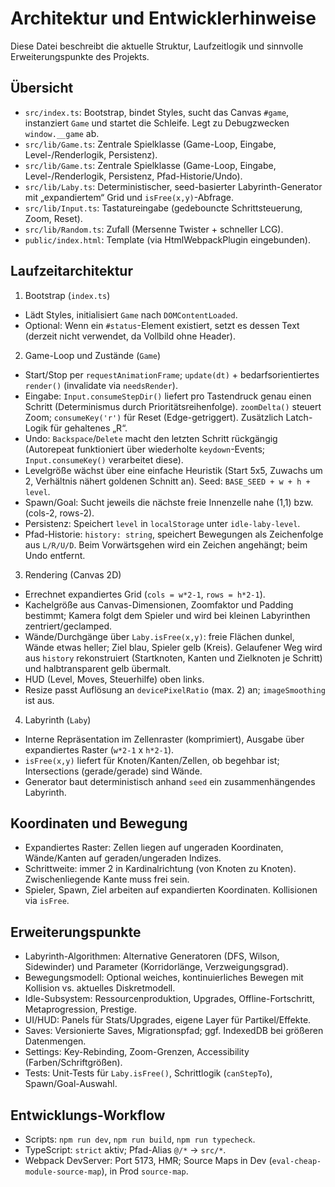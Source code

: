 # Architektur und Entwicklerhinweise

Diese Datei beschreibt die aktuelle Struktur, Laufzeitlogik und sinnvolle Erweiterungspunkte des Projekts.

## Übersicht

- `src/index.ts`: Bootstrap, bindet Styles, sucht das Canvas `#game`, instanziert `Game` und startet die Schleife. Legt zu Debugzwecken `window.__game` ab.
- `src/lib/Game.ts`: Zentrale Spielklasse (Game-Loop, Eingabe, Level-/Renderlogik, Persistenz).
- `src/lib/Game.ts`: Zentrale Spielklasse (Game-Loop, Eingabe, Level-/Renderlogik, Persistenz, Pfad-Historie/Undo).
- `src/lib/Laby.ts`: Deterministischer, seed-basierter Labyrinth-Generator mit „expandiertem“ Grid und `isFree(x,y)`-Abfrage.
- `src/lib/Input.ts`: Tastatureingabe (gedebouncte Schrittsteuerung, Zoom, Reset).
- `src/lib/Random.ts`: Zufall (Mersenne Twister + schneller LCG).
- `public/index.html`: Template (via HtmlWebpackPlugin eingebunden).

## Laufzeitarchitektur

1) Bootstrap (`index.ts`)
- Lädt Styles, initialisiert `Game` nach `DOMContentLoaded`.
- Optional: Wenn ein `#status`-Element existiert, setzt es dessen Text (derzeit nicht verwendet, da Vollbild ohne Header).

2) Game-Loop und Zustände (`Game`)
- Start/Stop per `requestAnimationFrame`; `update(dt)` + bedarfsorientiertes `render()` (invalidate via `needsRender`).
- Eingabe: `Input.consumeStepDir()` liefert pro Tastendruck genau einen Schritt (Determinismus durch Prioritätsreihenfolge). `zoomDelta()` steuert Zoom; `consumeKey('r')` für Reset (Edge-getriggert). Zusätzlich Latch-Logik für gehaltenes „R“.
- Undo: `Backspace`/`Delete` macht den letzten Schritt rückgängig (Autorepeat funktioniert über wiederholte `keydown`-Events; `Input.consumeKey()` verarbeitet diese).
- Levelgröße wächst über eine einfache Heuristik (Start 5x5, Zuwachs um 2, Verhältnis nähert goldenen Schnitt an). Seed: `BASE_SEED + w + h + level`.
- Spawn/Goal: Sucht jeweils die nächste freie Innenzelle nahe (1,1) bzw. (cols-2, rows-2).
- Persistenz: Speichert `level` in `localStorage` unter `idle-laby-level`.
- Pfad-Historie: `history: string`, speichert Bewegungen als Zeichenfolge aus `L/R/U/D`. Beim Vorwärtsgehen wird ein Zeichen angehängt; beim Undo entfernt.

3) Rendering (Canvas 2D)
- Errechnet expandiertes Grid (`cols = w*2-1`, `rows = h*2-1`).
- Kachelgröße aus Canvas-Dimensionen, Zoomfaktor und Padding bestimmt; Kamera folgt dem Spieler und wird bei kleinen Labyrinthen zentriert/geclamped.
- Wände/Durchgänge über `Laby.isFree(x,y)`: freie Flächen dunkel, Wände etwas heller; Ziel blau, Spieler gelb (Kreis). Gelaufener Weg wird aus `history` rekonstruiert (Startknoten, Kanten und Zielknoten je Schritt) und halbtransparent gelb übermalt.
- HUD (Level, Moves, Steuerhilfe) oben links.
- Resize passt Auflösung an `devicePixelRatio` (max. 2) an; `imageSmoothing` ist aus.

4) Labyrinth (`Laby`)
- Interne Repräsentation im Zellenraster (komprimiert), Ausgabe über expandiertes Raster (`w*2-1` x `h*2-1`).
- `isFree(x,y)` liefert für Knoten/Kanten/Zellen, ob begehbar ist; Intersections (gerade/gerade) sind Wände.
- Generator baut deterministisch anhand `seed` ein zusammenhängendes Labyrinth.

## Koordinaten und Bewegung

- Expandiertes Raster: Zellen liegen auf ungeraden Koordinaten, Wände/Kanten auf geraden/ungeraden Indizes.
- Schrittweite: immer 2 in Kardinalrichtung (von Knoten zu Knoten). Zwischenliegende Kante muss frei sein.
- Spieler, Spawn, Ziel arbeiten auf expandierten Koordinaten. Kollisionen via `isFree`.

## Erweiterungspunkte

- Labyrinth-Algorithmen: Alternative Generatoren (DFS, Wilson, Sidewinder) und Parameter (Korridorlänge, Verzweigungsgrad).
- Bewegungsmodell: Optional weiches, kontinuierliches Bewegen mit Kollision vs. aktuelles Diskretmodell.
- Idle-Subsystem: Ressourcenproduktion, Upgrades, Offline-Fortschritt, Metaprogression, Prestige.
- UI/HUD: Panels für Stats/Upgrades, eigene Layer für Partikel/Effekte.
- Saves: Versionierte Saves, Migrationspfad; ggf. IndexedDB bei größeren Datenmengen.
- Settings: Key-Rebinding, Zoom-Grenzen, Accessibility (Farben/Schriftgrößen).
- Tests: Unit-Tests für `Laby.isFree()`, Schrittlogik (`canStepTo`), Spawn/Goal-Auswahl.

## Entwicklungs-Workflow

- Scripts: `npm run dev`, `npm run build`, `npm run typecheck`.
- TypeScript: `strict` aktiv; Pfad-Alias `@/*` → `src/*`.
- Webpack DevServer: Port 5173, HMR; Source Maps in Dev (`eval-cheap-module-source-map`), in Prod `source-map`.
